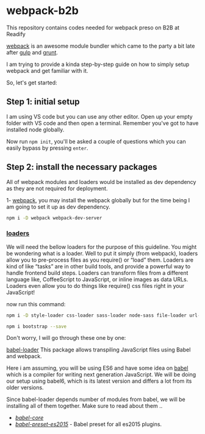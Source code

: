 # webpack-b2b
This repository contains codes needed for webpack preso on B2B at Readify

[webpack](http://webpack.github.io/) is an awesome module bundler which came to the party a bit late after [gulp](http://gulpjs.com/) and [grunt](http://gruntjs.com/).

I am trying to provide a kinda step-by-step guide on how to simply setup webpack and get familiar with it.

So, let's get started:

## Step 1: initial setup
I am using VS code but you can use any other editor. Open up your empty folder with VS code and then open a terminal.
Remember you've got to have installed node globally.

Now run `npm init`, you'll be asked a couple of questions which you can easily bypass by pressing `enter`.

## Step 2: install the necessary packages
All of webpack modules and loaders would be installed as dev dependency as they are not required for deployment.

1- [webpack](http://webpack.github.io/), you may install the webpack globally but for the time being I am going to set it up as dev dependency.
```bash
npm i -D webpack webpack-dev-server
```

### [loaders](https://webpack.github.io/docs/loaders.html)
We will need the bellow loaders for the purpose of this guideline.
You might be wondering what is a loader. Well to put it simply (from webpack), loaders allow you to pre-process files as you require() or “load” them. Loaders are kind of like “tasks” are in other build tools, and provide a powerful way to handle frontend build steps. Loaders can transform files from a different language like, CoffeeScript to JavaScript, or inline images as data URLs. Loaders even allow you to do things like require() css files right in your JavaScript!

now run this command:
```bash
npm i -D style-loader css-loader sass-loader node-sass file-loader url-loader postcss-loader babel-loader babel-core babel-preset-es2015 eslint eslint-loader eslint-config-airbnb-base eslint-plugin-import extract-text-webpack-plugin

npm i bootstrap --save
```

Don't worry, I will go through these one by one:

[babel-loader](https://www.npmjs.com/package/babel-loader) This package allows transpiling JavaScript files using Babel and webpack.

Here i am assuming, you will be using ES6 and have some idea on [babel](https://babeljs.io/) which is a compiler for writing next generation JavaScript. We will be doing our setup using babel6, which is its latest version and differs a lot from its older versions.

Since babel-loader depends number of modules from babel, we will be installing all of them together. Make sure to read about them ..         
* *[babel-core](https://www.npmjs.com/package/babel-core)*    
* *[babel-preset-es2015](https://www.npmjs.com/package/babel-preset-es2015)* - Babel preset for all es2015 plugins.


